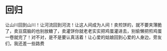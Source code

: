 # 回归

让山川回到山川！让河流回到河流！让这人间成为人间！卖煎饼的，就不要夹薄脆了，卖豆腐脑的也别放糖了，卖灌饼你就老老实实把鸡蛋灌进去，别偷懒把煎鸡蛋一卷就完了！对不对，是不是要认真活着！让心爱的姑娘回到心爱的人身边，旁友们，我还差一些路费

